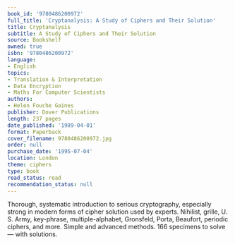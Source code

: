 ```yaml
---
book_id: '9780486200972'
full_title: 'Cryptanalysis: A Study of Ciphers and Their Solution'
title: Cryptanalysis
subtitle: A Study of Ciphers and Their Solution
source: Bookshelf
owned: true
isbn: '9780486200972'
language:
- English
topics:
- Translation & Interpretation
- Data Encryption
- Maths For Computer Scientists
authors:
- Helen Fouche Gaines
publisher: Dover Publications
length: 237 pages
date_published: '1989-04-01'
format: Paperback
cover_filename: 9780486200972.jpg
order: null
purchase_date: '1995-07-04'
location: London
theme: ciphers
type: book
read_status: read
recommendation_status: null
---
```

Thorough, systematic introduction to serious cryptography, especially strong in modern forms of cipher solution used by experts. Nihilist, grille, U. S. Army, key-phrase, multiple-alphabet, Gronsfeld, Porta, Beaufort, periodic ciphers, and more. Simple and advanced methods. 166 specimens to solve — with solutions.
